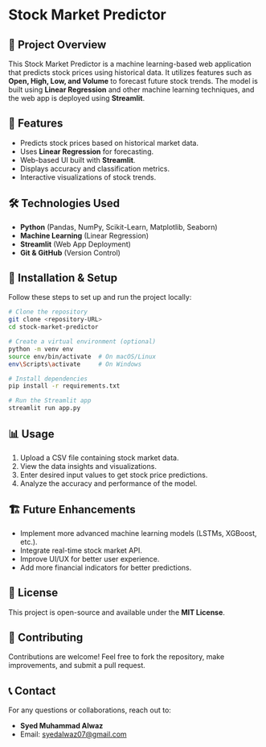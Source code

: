 # Stock Market Predictor

## 📌 Project Overview
This Stock Market Predictor is a machine learning-based web application that predicts stock prices using historical data. It utilizes features such as **Open, High, Low, and Volume** to forecast future stock trends. The model is built using **Linear Regression** and other machine learning techniques, and the web app is deployed using **Streamlit**.

## 🚀 Features
- Predicts stock prices based on historical market data.
- Uses **Linear Regression** for forecasting.
- Web-based UI built with **Streamlit**.
- Displays accuracy and classification metrics.
- Interactive visualizations of stock trends.

## 🛠️ Technologies Used
- **Python** (Pandas, NumPy, Scikit-Learn, Matplotlib, Seaborn)
- **Machine Learning** (Linear Regression)
- **Streamlit** (Web App Deployment)
- **Git & GitHub** (Version Control)

## 📂 Installation & Setup
Follow these steps to set up and run the project locally:

```sh
# Clone the repository
git clone <repository-URL>
cd stock-market-predictor

# Create a virtual environment (optional)
python -m venv env
source env/bin/activate  # On macOS/Linux
env\Scripts\activate     # On Windows

# Install dependencies
pip install -r requirements.txt

# Run the Streamlit app
streamlit run app.py
```

## 📊 Usage
1. Upload a CSV file containing stock market data.
2. View the data insights and visualizations.
3. Enter desired input values to get stock price predictions.
4. Analyze the accuracy and performance of the model.

## 🏗️ Future Enhancements
- Implement more advanced machine learning models (LSTMs, XGBoost, etc.).
- Integrate real-time stock market API.
- Improve UI/UX for better user experience.
- Add more financial indicators for better predictions.

## 📜 License
This project is open-source and available under the **MIT License**.

## 🤝 Contributing
Contributions are welcome! Feel free to fork the repository, make improvements, and submit a pull request.

## 📞 Contact
For any questions or collaborations, reach out to:
- **Syed Muhammad Alwaz**  
- Email: syedalwaz07@gmail.com


